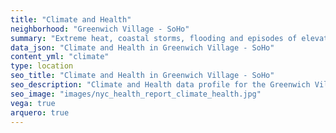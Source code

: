 ```yaml
---
title: "Climate and Health"
neighborhood: "Greenwich Village - SoHo"
summary: "Extreme heat, coastal storms, flooding and episodes of elevated ozone are climate-related hazards that may increase with climate change and have important public health impacts in New York City. Extreme weather can cause power outages, which also threaten public health. This report provides neighborhood indicators of climate-related hazards, vulnerability and health impacts."
data_json: "Climate and Health in Greenwich Village - SoHo"
content_yml: "climate"
type: location
seo_title: "Climate and Health in Greenwich Village - SoHo"
seo_description: "Climate and Health data profile for the Greenwich Village - SoHo neighborhood of NYC."
seo_image: "images/nyc_health_report_climate_health.jpg"
vega: true
arquero: true
---
```

